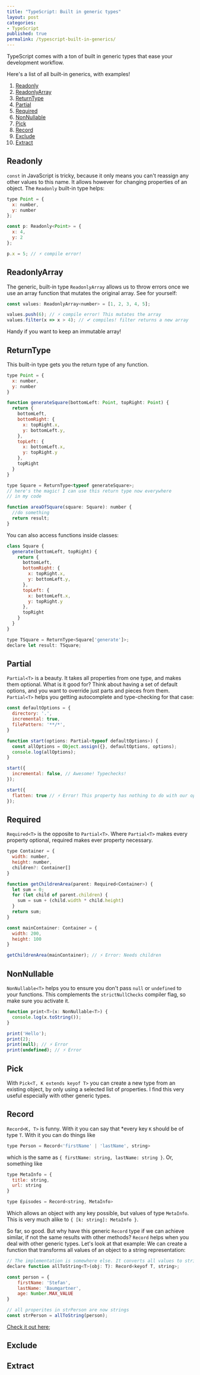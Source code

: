```yaml
---
title: "TypeScript: Built in generic types"
layout: post
categories:
- TypeScript
published: true
permalink: /typescript-built-in-generics/
---
```


TypeScript comes with a ton of built in generic types that ease your development workflow.

Here's a list of all built-in generics, with examples!

1. [Readonly](#readonly)
2. [ReadonlyArray](#readonlyarray)
3. [ReturnType](#returntype)
4. [Partial](#partial)
5. [Required](#required)
6. [NonNullable](#nonnullable)
6. [Pick](#pick)
6. [Record](#record)
6. [Exclude](#exclude)
6. [Extract](#extract)

## Readonly

`const` in JavaScript is tricky, because it only means you can't reassign any other values to this
name. It allows however for changing properties of an object. The `Readonly` built-in type helps:

```javascript
type Point = {
  x: number,
  y: number
};

const p: Readonly<Point> = {
  x: 4,
  y: 2
};

p.x = 5; // ⚡️ compile error!
```

## ReadonlyArray

The generic, built-in type `ReadonlyArray` allows us to throw errors once we use an array function
that mutates the original array. See for yourself:

```javascript
const values: ReadonlyArray<number> = [1, 2, 3, 4, 5];

values.push(6); // ⚡️ compile error! This mutates the array
values.filter(x => x > 4); // ✔︎ compiles! filter returns a new array
```

Handy if you want to keep an immutable array!

## ReturnType

This built-in type gets you the return type of any function.

```javascript
type Point = {
  x: number,
  y: number
}

function generateSquare(bottomLeft: Point, topRight: Point) {
  return {
    bottomLeft,
    bottomRight: {
      x: topRight.x,
      y: bottomLeft.y,
    },
    topLeft: {
      x: bottomLeft.x,
      y: topRight.y
    },
    topRight
  }
}

type Square = ReturnType<typeof generateSquare>; 
// here's the magic! I can use this return type now everywhere
// in my code

function areaOfSquare(square: Square): number {
  //do something
  return result;
}
```

You can also access functions inside classes:

```javascript
class Square {
  generate(bottomLeft, topRight) {
    return {
      bottomLeft,
      bottomRight: {
        x: topRight.x,
        y: bottomLeft.y,
      },
      topLeft: {
        x: bottomLeft.x,
        y: topRight.y
      },
      topRight
    }
  }
}

type TSquare = ReturnType<Square['generate']>;
declare let result: TSquare;
```

## Partial

`Partial<T>` is a beauty. It takes all properties from one type, and makes them optional.
What is it good for? Think about having a set of default options, and you want to override
just parts and pieces from them. `Partial<T>` helps you getting autocomplete and type-checking for that case:

```javascript
const defaultOptions = {
  directory: '.',
  incremental: true, 
  filePattern: '**/*',
}

function start(options: Partial<typeof defaultOptions>) {
  const allOptions = Object.assign({}, defaultOptions, options);
  console.log(allOptions); 
}

start({
  incremental: false, // Awesome! Typechecks!
});

start({
  flatten: true // ⚡️ Error! This property has nothing to do with our options
});
```

## Required

`Required<T>` is the opposite to `Partial<T>`. Where `Partial<T>` makes every property optional, required makes
ever property necessary.

```javascript
type Container = {
  width: number,
  height: number, 
  children?: Container[]
}

function getChildrenArea(parent: Required<Container>) {
  let sum = 0;
  for (let child of parent.children) {
    sum = sum + (child.width * child.height)
  }
  return sum;
}

const mainContainer: Container = {
  width: 200,
  height: 100
}

getChildrenArea(mainContainer); // ⚡️ Error: Needs children
```

## NonNullable

`NonNullable<T>` helps you to ensure you don't pass `null` or `undefined` to your functions. 
This complements the `strictNullChecks` compiler flag, so make sure you activate it.

```javascript
function print<T>(x: NonNullable<T>) {
  console.log(x.toString());
}

print('Hello');
print(2);
print(null); // ⚡️ Error
print(undefined); // ⚡️ Error
```

## Pick

With `Pick<T, K extends keyof T>` you can create a new type from an existing object, by only using a selected list of properties.
I find this very useful especially with other generic types. 


## Record

`Record<K, T>` is funny. With it you can say that *every key `K` should be of type `T`. With it you can do things like

```javascript
type Person = Record<'firstName' | 'lastName', string>
```

which is the same as `{ firstName: string, lastName: string }`. Or, something like

```javascript
type MetaInfo = {
  title: string,
  url: string
}

type Episodes = Record<string, MetaInfo>
```

Which allows an object with any key possible, but values of type `MetaInfo`.
This is very much alike to `{ [k: string]: MetaInfo }`.

So far, so good. But why have this generic `Record` type if we can achieve similar, if not the same results with other methods?
`Record` helps when you deal with other generic types. Let's look at that example: We can create a function that transforms all values
of an object to a string representation:

```javascript
// The implementation is somewhere else. It converts all values to strings.
declare function allToString<T>(obj: T): Record<keyof T, string>;

const person = {
    firstName: 'Stefan',
    lastName: 'Baumgartner',
    age: Number.MAX_VALUE
}

// all properites in strPerson are now strings
const strPerson = allToString(person);
```

[Check it out here](https://www.typescriptlang.org/play/index.html#src=function%20allToString%3CT%3E(obj%3A%20T)%3A%20Record%3Ckeyof%20T%2C%20string%3E%20%7B%0D%0A%20%20%20%20let%20transfer%3A%20Partial%3CRecord%3Ckeyof%20T%2C%20string%3E%3E%20%3D%20%7B%7D%3B%0D%0A%20%20%20%20for%20(let%20key%20in%20obj)%20%7B%0D%0A%20%20%20%20%20%20%20%20transfer%5Bkey%5D%20%3D%20obj%5Bkey%5D.toString()%3B%0D%0A%20%20%20%20%7D%0D%0A%20%20%20%20return%20transfer%20as%20Record%3Ckeyof%20T%2C%20string%3E%3B%0D%0A%7D%0D%0A%0D%0Aconst%20person%20%3D%20%7B%0D%0A%20%20%20%20firstName%3A%20'Stefan'%2C%0D%0A%20%20%20%20lastName%3A%20'Baumgartner'%2C%0D%0A%20%20%20%20age%3A%20Number.MAX_VALUE%0D%0A%7D%0D%0A%0D%0Atype%20Person%20%3D%20typeof%20person%3B%0D%0A%0D%0Aconst%20strPerson%20%3D%20allToString(person)%3B%0D%0A);

## Exclude

## Extract

